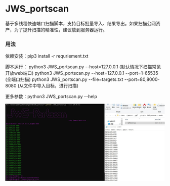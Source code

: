 # JWS_portscan
基于多线程快速端口扫描脚本，支持目标批量导入、结果导出。如果扫描公网资产，为了提升扫描的精准性，建议放到服务器运行。

### 用法
依赖安装：pip3 install -r requriement.txt

脚本运行：
python3 JWS_portscan.py --host=127.0.0.1                          (默认情况下扫描常见开放web端口)
python3 JWS_portscan.py --host=127.0.0.1 --port=1-65535           (全端口扫描)
python3 JWS_portscan.py --file=targets.txt --port=80,8000-8080    (从文件中导入目标，进行扫描)  

更多参数：python3 JWS_portscan.py --help

![截图](https://github.com/jammny/JWS_portscan/blob/main/pic.jpg)
